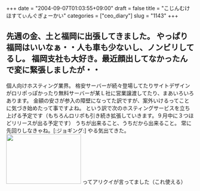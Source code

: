 +++
date = "2004-09-07T01:03:55+09:00"
draft = false
title = "こじんむけほすてぃんぐぎょーかい"
categories = ["ceo_diary"]
slug = "1143"
+++

先週の金、土と福岡に出張してきました。
やっぱり福岡はいいなぁ・・人も車も少ないし、ノンビリしてるし。
福岡支社も大好き。最近顔出してなかったんで変に緊張しましたが・・
--
個人向けホスティング業界。
格安サーバーが続々登場してたりサイトデザインがロリポっぽかったり無料サーバーが某Ｌ社に営業譲渡してたり、まあいろいろあります。
金額の安さが参入の障壁になってた訳ですが、案外いけるってことに気づき始めたって事ですよね。
という訳で次のホスティングサービスを立ち上げる予定です（もちろんロリポも引き続き拡張していきます。９月中に３つほどリリースが出る予定です）
うちが出来ること、うちだから出来ること。
常に先回りしなきゃね。[:ジョギング:]
やる気出てきた。
<img src="http://ieiriblog.jugem.jp/?image=4013" width="200" height="133" alt="" class="pict" />
ってアリクイが言ってました（これ使える）
